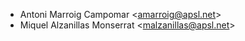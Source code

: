 - Antoni Marroig Campomar \<<amarroig@apsl.net>\>
- Miquel Alzanillas Monserrat \<<malzanillas@apsl.net>\>
